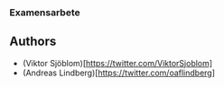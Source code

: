 ### Examensarbete

## Authors
- (Viktor Sjöblom)[https://twitter.com/ViktorSjoblom]
- (Andreas Lindberg)[https://twitter.com/oaflindberg]
